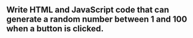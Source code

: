 ##  Write HTML and JavaScript code that can generate a random number between 1 and 100 when a button is clicked.